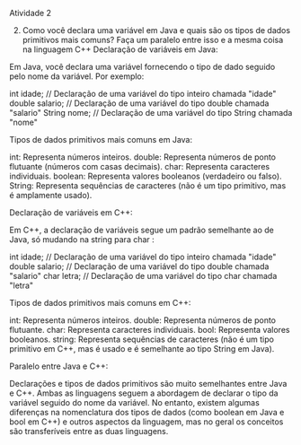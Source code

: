Atividade 2

2. Como você declara uma variável em Java e quais são os tipos de dados primitivos mais comuns? Faça um paralelo entre isso e a mesma coisa na linguagem C++
Declaração de variáveis em Java:



Em Java, você declara uma variável fornecendo o tipo de dado seguido pelo nome da variável. Por exemplo:

int idade; // Declaração de uma variável do tipo inteiro chamada "idade"
double salario; // Declaração de uma variável do tipo double chamada "salario"
String nome; // Declaração de uma variável do tipo String chamada "nome"

Tipos de dados primitivos mais comuns em Java:

int: Representa números inteiros.
double: Representa números de ponto flutuante (números com casas decimais).
char: Representa caracteres individuais.
boolean: Representa valores booleanos (verdadeiro ou falso).
String: Representa sequências de caracteres (não é um tipo primitivo, mas é amplamente usado).


Declaração de variáveis em C++:

Em C++, a declaração de variáveis segue um padrão semelhante ao de Java, só mudando na string para char : 

int idade; // Declaração de uma variável do tipo inteiro chamada "idade"
double salario; // Declaração de uma variável do tipo double chamada "salario"
char letra; // Declaração de uma variável do tipo char chamada "letra"

Tipos de dados primitivos mais comuns em C++:

int: Representa números inteiros.
double: Representa números de ponto flutuante.
char: Representa caracteres individuais.
bool: Representa valores booleanos.
string: Representa sequências de caracteres (não é um tipo primitivo em C++, mas é usado e é semelhante ao tipo String em Java).

Paralelo entre Java e C++:

Declarações e tipos de dados primitivos são muito semelhantes entre Java e C++. Ambas as linguagens seguem a abordagem de declarar o tipo da variável seguido do nome da variável. No entanto, existem algumas diferenças na nomenclatura dos tipos de dados (como boolean em Java e bool em C++) e outros aspectos da linguagem, mas no geral os conceitos são transferíveis entre as duas linguagens.